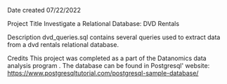Date created
07/22/2022

Project Title
Investigate a Relational Database: DVD Rentals

Description
dvd_queries.sql contains several queries used to extract data from a dvd rentals relational database.



Credits
This project was completed as a part of the Datanomics data analysis program . The database can be found in Postgresql' website: https://www.postgresqltutorial.com/postgresql-sample-database/
